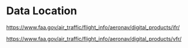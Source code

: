 # Data Location
https://www.faa.gov/air_traffic/flight_info/aeronav/digital_products/ifr/

https://www.faa.gov/air_traffic/flight_info/aeronav/digital_products/vfr/
